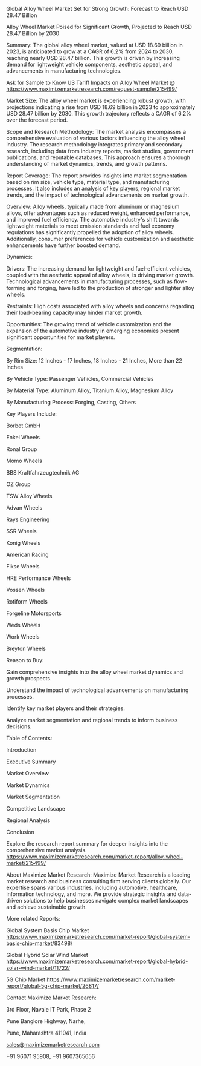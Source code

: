 Global Alloy Wheel Market Set for Strong Growth: Forecast to Reach USD 28.47 Billion

Alloy Wheel Market Poised for Significant Growth, Projected to Reach USD 28.47 Billion by 2030

Summary:
The global alloy wheel market, valued at USD 18.69 billion in 2023, is anticipated to grow at a CAGR of 6.2% from 2024 to 2030, reaching nearly USD 28.47 billion. This growth is driven by increasing demand for lightweight vehicle components, aesthetic appeal, and advancements in manufacturing technologies.

Ask for Sample to Know US Tariff Impacts on Alloy Wheel Market @ https://www.maximizemarketresearch.com/request-sample/215499/ 

Market Size:
The alloy wheel market is experiencing robust growth, with projections indicating a rise from USD 18.69 billion in 2023 to approximately USD 28.47 billion by 2030. This growth trajectory reflects a CAGR of 6.2% over the forecast period.

Scope and Research Methodology:
The market analysis encompasses a comprehensive evaluation of various factors influencing the alloy wheel industry. The research methodology integrates primary and secondary research, including data from industry reports, market studies, government publications, and reputable databases. This approach ensures a thorough understanding of market dynamics, trends, and growth patterns.

Report Coverage:
The report provides insights into market segmentation based on rim size, vehicle type, material type, and manufacturing processes. It also includes an analysis of key players, regional market trends, and the impact of technological advancements on market growth.

Overview:
Alloy wheels, typically made from aluminum or magnesium alloys, offer advantages such as reduced weight, enhanced performance, and improved fuel efficiency. The automotive industry's shift towards lightweight materials to meet emission standards and fuel economy regulations has significantly propelled the adoption of alloy wheels. Additionally, consumer preferences for vehicle customization and aesthetic enhancements have further boosted demand.

Dynamics:

Drivers: The increasing demand for lightweight and fuel-efficient vehicles, coupled with the aesthetic appeal of alloy wheels, is driving market growth. Technological advancements in manufacturing processes, such as flow-forming and forging, have led to the production of stronger and lighter alloy wheels.

Restraints: High costs associated with alloy wheels and concerns regarding their load-bearing capacity may hinder market growth.

Opportunities: The growing trend of vehicle customization and the expansion of the automotive industry in emerging economies present significant opportunities for market players.

Segmentation:

By Rim Size: 12 Inches - 17 Inches, 18 Inches - 21 Inches, More than 22 Inches

By Vehicle Type: Passenger Vehicles, Commercial Vehicles

By Material Type: Aluminum Alloy, Titanium Alloy, Magnesium Alloy

By Manufacturing Process: Forging, Casting, Others

Key Players Include:

Borbet GmbH

Enkei Wheels

Ronal Group

Momo Wheels

BBS Kraftfahrzeugtechnik AG

OZ Group

TSW Alloy Wheels

Advan Wheels

Rays Engineering

SSR Wheels

Konig Wheels

American Racing

Fikse Wheels

HRE Performance Wheels

Vossen Wheels

Rotiform Wheels

Forgeline Motorsports

Weds Wheels

Work Wheels

Breyton Wheels

Reason to Buy:

Gain comprehensive insights into the alloy wheel market dynamics and growth prospects.

Understand the impact of technological advancements on manufacturing processes.

Identify key market players and their strategies.

Analyze market segmentation and regional trends to inform business decisions.

Table of Contents:

Introduction

Executive Summary

Market Overview

Market Dynamics

Market Segmentation

Competitive Landscape

Regional Analysis

Conclusion

Explore the research report summary for deeper insights into the comprehensive market analysis. https://www.maximizemarketresearch.com/market-report/alloy-wheel-market/215499/ 

About Maximize Market Research:
Maximize Market Research is a leading market research and business consulting firm serving clients globally. Our expertise spans various industries, including automotive, healthcare, information technology, and more. We provide strategic insights and data-driven solutions to help businesses navigate complex market landscapes and achieve sustainable growth.

More related Reports:

Global System Basis Chip Market https://www.maximizemarketresearch.com/market-report/global-system-basis-chip-market/83498/ 

Global Hybrid Solar Wind Market https://www.maximizemarketresearch.com/market-report/global-hybrid-solar-wind-market/11722/ 

5G Chip Market https://www.maximizemarketresearch.com/market-report/global-5g-chip-market/26817/ 

Contact Maximize Market Research: 

3rd Floor, Navale IT Park, Phase 2

Pune Banglore Highway, Narhe,

Pune, Maharashtra 411041, India

sales@maximizemarketresearch.com

+91 96071 95908, +91 9607365656

